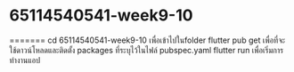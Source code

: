 # 65114540541-week9-10
=======
cd 65114540541-week9-10 เพื่อเข้าไปในfolder
flutter pub get เพื่อที่จะใช้ดาวน์โหลดและติดตั้ง packages ที่ระบุไว้ในไฟล์ pubspec.yaml
flutter run เพื่อเริ่มการทำงานแอป

